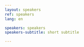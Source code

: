 ```yaml
---
layout: speakers
ref: speakers
lang: en

speakers: speakers
speakers-subtitle: short subtitle

---
```

